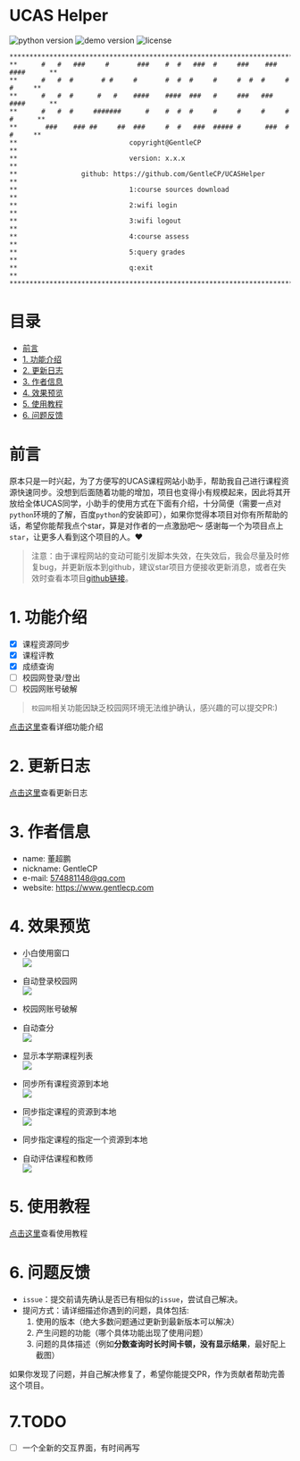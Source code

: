 # UCAS Helper
![python version](https://img.shields.io/badge/python-3.5%2B-blue)
![demo version](https://img.shields.io/badge/version-2.3.0-brightgreen)
![license](https://img.shields.io/badge/license-GNU%20v3-yellowgreen)
```angular2
*********************************************************************************
**      #   #   ###     #       ###    #  #   ###  #     ###    ###  ####      **
**      #   #  #       # #     #       #  #  #     #     #  #  #     #   #     **
**      #   #  #      #   #    ####    ####  ###   #     ###   ###   ####      **
**      #   #  #     #######      #    #  #  #     #     #     #     #  #      **
**       ###    ### ##     ##  ###     #  #   ###  ##### #      ###  #   #     **
**                            copyright@GentleCP                               **
**                            version: x.x.x                                   **
**                github: https://github.com/GentleCP/UCASHelper               **
**                            1:course sources download                        **
**                            2:wifi login                                     **
**                            3:wifi logout                                    **
**                            4:course assess                                  **
**                            5:query grades                                   **
**                            q:exit                                           **
*********************************************************************************
```
目录
=================
   * [前言](#前言)
   * [1. 功能介绍](#1-功能介绍)
   * [2. 更新日志](#2-更新日志)
   * [3. 作者信息](#3-作者信息)
   * [4. 效果预览](#4-效果预览)
   * [5. 使用教程](#5-使用教程)
   * [6. 问题反馈](#6-问题反馈)

# 前言

原本只是一时兴起，为了方便写的UCAS课程网站小助手，帮助我自己进行课程资源快速同步。没想到后面随着功能的增加，项目也变得小有规模起来，因此将其开放给全体UCAS同学，小助手的使用方式在下面有介绍，十分简便（需要一点对`python`环境的了解，百度`python`的安装即可），如果你觉得本项目对你有所帮助的话，希望你能帮我点个star，算是对作者的一点激励吧～ 感谢每一个为项目点上`star`，让更多人看到这个项目的人。❤️

> 注意：由于课程网站的变动可能引发脚本失效，在失效后，我会尽量及时修复bug，并更新版本到github，建议star项目方便接收更新消息，或者在失效时查看本项目[github链接](https://github.com/GentleCP/UCASHelper)。

# 1. 功能介绍
- [x] 课程资源同步
- [x] 课程评教
- [x] 成绩查询
- [ ] 校园网登录/登出
- [ ] 校园网账号破解

>  `校园网`相关功能因缺乏校园网环境无法维护确认，感兴趣的可以提交PR:)
 
[点击这里](docs/functions.md)查看详细功能介绍

# 2. 更新日志
[点击这里](docs/change_log.md)查看更新日志

# 3. 作者信息
- name: 董超鹏
- nickname: GentleCP
- e-mail: 574881148@qq.com
- website: https://www.gentlecp.com

# 4. 效果预览
- 小白使用窗口  
    ![](img/2-1.png)
- 自动登录校园网  
    ![](img/3-1.png)
- 校园网账号破解  

- 自动查分  
    ![](img/4-1.png)
- 显示本学期课程列表  
    ![](img/1-1.png)
    
- 同步所有课程资源到本地  
    ![](img/1-2.png)
- 同步指定课程的资源到本地      
    ![](img/1-3.png)
- 同步指定课程的指定一个资源到本地  
  
- 自动评估课程和教师  
    ![](img/5-1.png)

# 5. 使用教程

[点击这里](docs/usage.md)查看使用教程

# 6. 问题反馈
- `issue`：提交前请先确认是否已有相似的`issue`，尝试自己解决。
- 提问方式：请详细描述你遇到的问题，具体包括:
    1. 使用的版本（绝大多数问题通过更新到最新版本可以解决）
    2. 产生问题的功能（哪个具体功能出现了使用问题）
    3. 问题的具体描述（例如**分数查询时长时间卡顿，没有显示结果**，最好配上截图）

如果你发现了问题，并自己解决修复了，希望你能提交PR，作为贡献者帮助完善这个项目。

# 7.TODO
- [ ] 一个全新的交互界面，有时间再写